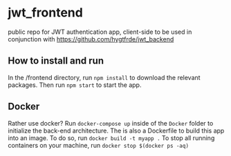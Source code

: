 # jwt_frontend
public repo for JWT authentication app, client-side
to be used in conjunction with https://github.com/hygtfrde/jwt_backend

## How to install and run
In the /frontend directory, run `npm install`
to download the relevant packages. Then run `npm start` to start the app.

## Docker
Rather use docker? Run `docker-compose up` inside of the `Docker` folder to initialize the back-end architecture. The is also a Dockerfile to build this app into an image. To do so, run `docker build -t myapp .` To stop all running containers on your machine, run `docker stop $(docker ps -aq)`
